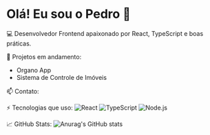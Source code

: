 # Olá! Eu sou o Pedro 👋

💻 Desenvolvedor Frontend apaixonado por React, TypeScript e boas práticas.

🚀 Projetos em andamento:
- Organo App
- Sistema de Controle de Imóveis

📫 Contato:


⚡ Tecnologias que uso:
![React](https://img.shields.io/badge/-React-61DAFB?logo=react&logoColor=white&style=for-the-badge)
![TypeScript](https://img.shields.io/badge/-TypeScript-007ACC?logo=typescript&logoColor=white&style=for-the-badge)
![Node.js](https://img.shields.io/badge/-Node.js-339933?logo=node.js&logoColor=white&style=for-the-badge)

📈 GitHub Stats:
![Anurag's GitHub stats](https://github-readme-stats.vercel.app/api?username=pedroandrade&show_icons=true&theme=tokyonight)
